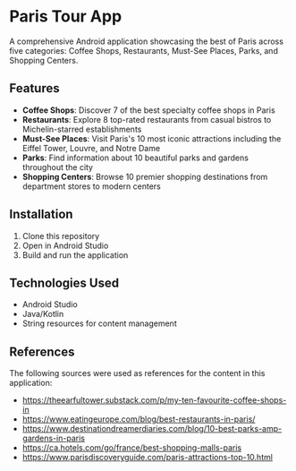 # Paris Tour App

A comprehensive Android application showcasing the best of Paris across five categories: Coffee Shops, Restaurants, Must-See Places, Parks, and Shopping Centers.

## Features

- **Coffee Shops**: Discover 7 of the best specialty coffee shops in Paris
- **Restaurants**: Explore 8 top-rated restaurants from casual bistros to Michelin-starred establishments
- **Must-See Places**: Visit Paris's 10 most iconic attractions including the Eiffel Tower, Louvre, and Notre Dame
- **Parks**: Find information about 10 beautiful parks and gardens throughout the city
- **Shopping Centers**: Browse 10 premier shopping destinations from department stores to modern centers


## Installation

1. Clone this repository
2. Open in Android Studio
3. Build and run the application

## Technologies Used

- Android Studio
- Java/Kotlin
- String resources for content management

## References

The following sources were used as references for the content in this application:

- https://theearfultower.substack.com/p/my-ten-favourite-coffee-shops-in
- https://www.eatingeurope.com/blog/best-restaurants-in-paris/
- https://www.destinationdreamerdiaries.com/blog/10-best-parks-amp-gardens-in-paris
- https://ca.hotels.com/go/france/best-shopping-malls-paris
- https://www.parisdiscoveryguide.com/paris-attractions-top-10.html
